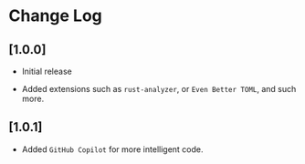 # Change Log

## [1.0.0]

- Initial release

- Added extensions such as `rust-analyzer`, or `Even Better TOML`, and such more.

## [1.0.1]

- Added `GitHub Copilot` for more intelligent code.